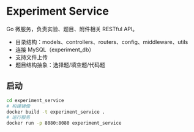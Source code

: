 # Experiment Service

Go 微服务，负责实验、题目、附件相关 RESTful API。

- 目录结构：models、controllers、routers、config、middleware、utils
- 连接 MySQL（experiment_db）
- 支持文件上传
- 题目结构抽象：选择题/填空题/代码题

## 启动
```sh
cd experiment_service
# 构建镜像
docker build -t experiment_service .
# 运行服务
docker run -p 8080:8080 experiment_service
```
